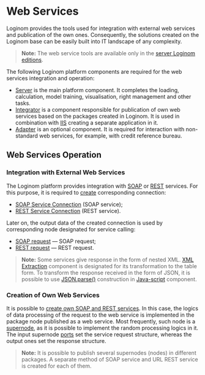 # Web Services

Loginom provides the tools used for integration with external web services and publication of the own ones. Consequently, the solutions created on the Loginom base can be easily built into IT landscape of any complexity.

> **Note:** The web service tools are available only in the [server Loginom editions](https://loginom.ru/platform/pricing#compare).

The following Loginom platform components are required for the web services integration and operation:

* [Server](https://loginom.ru/platform/pricing#component-server) is the main platform component. It completes the loading, calculation, model training, visualisation, right management and other tasks.
* [Integrator](https://loginom.ru/platform/pricing#component-integrator) is a component responsible for publication of own web services based on the packages created in Loginom. It is used in combination with [IIS](https://ru.wikipedia.org/wiki/Internet_Information_Services) creating a separate application in it.
* [Adapter](https://loginom.ru/platform/pricing#component-adapter) is an optional component. It is required for interaction with non-standard web services, for example, with credit reference bureau.

## Web Services Operation

### Integration with External Web Services

The Loginom platform provides integration with [SOAP](https://ru.wikipedia.org/wiki/SOAP) or [REST](https://ru.wikipedia.org/wiki/REST) services.
For this purpose, it is required to [create](../connections/README.md#nastroyka-podklyucheniya) corresponding connection:

- [SOAP Service Connection](../connections/list/soap-service.md) (SOAP service);
- [REST Service Connection](../connections/list/rest-service.md) (REST service).

Later on, the output data of the created connection is used by corresponding node designated for service calling:

- [SOAP request](../../processors/integration/soap-request.md) — SOAP request;
- [REST request](../../processors/integration/rest-request.md) — REST request.

> **Note:** Some services give response in the form of nested XML. [XML Extraction](../../processors/integration/extracting-xml.md) component is designated for its transformation to the table form. To transform the response received in the form of JSON, it is possible to use [JSON.parse()](https://developer.mozilla.org/ru/docs/Web/JavaScript/Reference/Global_Objects/JSON/parse) construction in [Java-script](../../processors/transformation/java-script) component.

### Creation of Own Web Services

It is possible to [create own SOAP and REST services](../../integration/web-services/publishing-web-service.md). In this case, the logics of data processing of the request to the web service is implemented in the package node published as a web service. Most frequently, such node is a [supernode](../../processors/control/submodel.md), as it is possible to implement the random processing logics in it. The input supernode [ports](../../scenario/ports/README.md) set the service request structure, whereas the output ones set the response structure.

> **Note:** It is possible to publish several supernodes (nodes) in different packages. A separate method of SOAP service and URL REST service is created for each of them.

